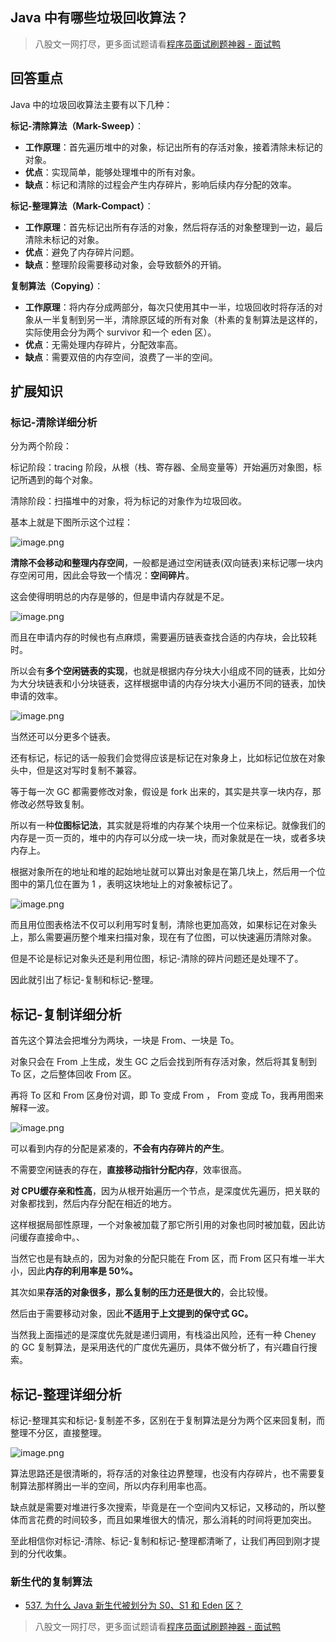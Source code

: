 ## Java 中有哪些垃圾回收算法？
> 八股文一网打尽，更多面试题请看[程序员面试刷题神器 - 面试鸭](https://www.mianshiya.com/)

## 回答重点

Java 中的垃圾回收算法主要有以下几种：

**标记-清除算法（Mark-Sweep）**：
- **工作原理**：首先遍历堆中的对象，标记出所有的存活对象，接着清除未标记的对象。
- **优点**：实现简单，能够处理堆中的所有对象。
- **缺点**：标记和清除的过程会产生内存碎片，影响后续内存分配的效率。

**标记-整理算法（Mark-Compact）**：
- **工作原理**：首先标记出所有存活的对象，然后将存活的对象整理到一边，最后清除未标记的对象。
- **优点**：避免了内存碎片问题。
- **缺点**：整理阶段需要移动对象，会导致额外的开销。

**复制算法（Copying）**：
- **工作原理**：将内存分成两部分，每次只使用其中一半，垃圾回收时将存活的对象从一半复制到另一半，清除原区域的所有对象（朴素的复制算法是这样的，实际使用会分为两个 survivor 和一个 eden 区）。
- **优点**：无需处理内存碎片，分配效率高。
- **缺点**：需要双倍的内存空间，浪费了一半的空间。


## 扩展知识

### 标记-清除详细分析 

分为两个阶段：

标记阶段：tracing 阶段，从根（栈、寄存器、全局变量等）开始遍历对象图，标记所遇到的每个对象。

清除阶段：扫描堆中的对象，将为标记的对象作为垃圾回收。

基本上就是下图所示这个过程：


![image.png](https://pic.code-nav.cn/mianshiya/question_picture/1783388929455529986/5bvmHcuJ_image_mianshiya.png)

**清除不会移动和整理内存空间**，一般都是通过空闲链表(双向链表)来标记哪一块内存空闲可用，因此会导致一个情况：**空间碎片**。

这会使得明明总的内存是够的，但是申请内存就是不足。


![image.png](https://pic.code-nav.cn/mianshiya/question_picture/1783388929455529986/OwHW2D9h_image_mianshiya.png)

而且在申请内存的时候也有点麻烦，需要遍历链表查找合适的内存块，会比较耗时。

所以会有**多个空闲链表的实现**，也就是根据内存分块大小组成不同的链表，比如分为大分块链表和小分块链表，这样根据申请的内存分块大小遍历不同的链表，加快申请的效率。


![image.png](https://pic.code-nav.cn/mianshiya/question_picture/1783388929455529986/ASBO8Tca_image_mianshiya.png)

当然还可以分更多个链表。

还有标记，标记的话一般我们会觉得应该是标记在对象身上，比如标记位放在对象头中，但是这对写时复制不兼容。

等于每一次 GC 都需要修改对象，假设是 fork 出来的，其实是共享一块内存，那修改必然导致复制。

所以有一种**位图标记法**，其实就是将堆的内存某个块用一个位来标记。就像我们的内存是一页一页的，堆中的内存可以分成一块一块，而对象就是在一块，或者多块内存上。

根据对象所在的地址和堆的起始地址就可以算出对象是在第几块上，然后用一个位图中的第几位在置为 1 ，表明这块地址上的对象被标记了。


![image.png](https://pic.code-nav.cn/mianshiya/question_picture/1783388929455529986/wfUzWdd0_image_mianshiya.png)

而且用位图表格法不仅可以利用写时复制，清除也更加高效，如果标记在对象头上，那么需要遍历整个堆来扫描对象，现在有了位图，可以快速遍历清除对象。

但是不论是标记对象头还是利用位图，标记-清除的碎片问题还是处理不了。

因此就引出了标记-复制和标记-整理。

## 标记-复制详细分析 

首先这个算法会把堆分为两块，一块是 From、一块是 To。

对象只会在 From 上生成，发生 GC 之后会找到所有存活对象，然后将其复制到 To 区，之后整体回收 From 区。

再将 To 区和 From 区身份对调，即 To 变成 From ， From 变成 To，我再用图来解释一波。


![image.png](https://pic.code-nav.cn/mianshiya/question_picture/1783388929455529986/F4kpP1VP_image_mianshiya.png)

可以看到内存的分配是紧凑的，**不会有内存碎片的产生**。

不需要空闲链表的存在，**直接移动指针分配内存**，效率很高。

**对 CPU缓存亲和性高**，因为从根开始遍历一个节点，是深度优先遍历，把关联的对象都找到，然后内存分配在相近的地方。

这样根据局部性原理，一个对象被加载了那它所引用的对象也同时被加载，因此访问缓存直接命中。、

当然它也是有缺点的，因为对象的分配只能在 From 区，而 From 区只有堆一半大小，因此**内存的利用率是 50%。**

其次如果**存活的对象很多，那么复制的压力还是很大的**，会比较慢。

然后由于需要移动对象，因此**不适用于上文提到的保守式 GC。**

当然我上面描述的是深度优先就是递归调用，有栈溢出风险，还有一种 Cheney 的 GC 复制算法，是采用迭代的广度优先遍历，具体不做分析了，有兴趣自行搜索。

## 标记-整理详细分析 

标记-整理其实和标记-复制差不多，区别在于复制算法是分为两个区来回复制，而整理不分区，直接整理。


![image.png](https://pic.code-nav.cn/mianshiya/question_picture/1783388929455529986/uRUMLyTI_image_mianshiya.png)

算法思路还是很清晰的，将存活的对象往边界整理，也没有内存碎片，也不需要复制算法那样腾出一半的空间，所以内存利用率也高。

缺点就是需要对堆进行多次搜索，毕竟是在一个空间内又标记，又移动的，所以整体而言花费的时间较多，而且如果堆很大的情况，那么消耗的时间将更加突出。

至此相信你对标记-清除、标记-复制和标记-整理都清晰了，让我们再回到刚才提到的分代收集。


### 新生代的复制算法

- [537. 为什么 Java 新生代被划分为 S0、S1 和 Eden 区？](https://www.mianshiya.com/bank/1789931432793948162/question/1780933295232544769)

> 八股文一网打尽，更多面试题请看[程序员面试刷题神器 - 面试鸭](https://www.mianshiya.com/)